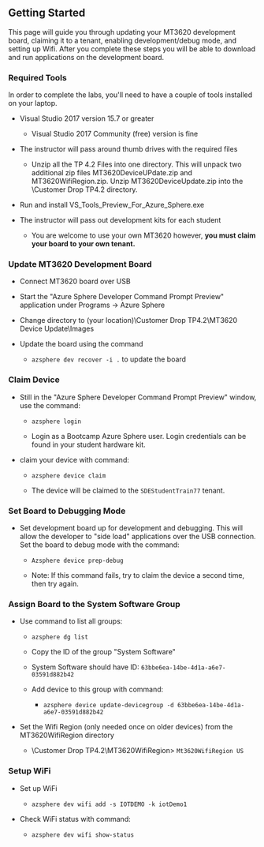 ## Getting Started

This page will guide you through updating your MT3620 development board, claiming it to a tenant, enabling development/debug mode, and setting up Wifi.  After you complete these steps you will be able to download and run applications on the development board.

### Required Tools

In order to complete the labs, you'll need to have a couple of tools installed on your laptop.

- Visual Studio 2017 version 15.7 or greater

  - Visual Studio 2017 Community (free) version is fine

- The instructor will pass around thumb drives with the required files

  - Unzip all the TP 4.2 Files into one directory.  This will unpack two additional zip files MT3620DeviceUPdate.zip and MT3620WifiRegion.zip.  Unzip MT3620DeviceUpdate.zip into the \Customer Drop TP4.2 directory.
  
- Run and install VS_Tools_Preview_For_Azure_Sphere.exe

- The instructor will pass out development kits for each student

  - You are welcome to use your own MT3620 however, **you must claim your board to your own tenant.**

### Update MT3620 Development Board
- Connect MT3620 board over USB

- Start the "Azure Sphere Developer Command Prompt Preview" application under Programs -> Azure Sphere

- Change directory to (your location)\Customer Drop TP4.2\MT3620 Device Update\Images

- Update the board using the command 

  - ```azsphere dev recover -i .``` to update the board

### Claim Device

- Still in the "Azure Sphere Developer Command Prompt Preview" window, use the command:

  - ```azsphere login```
  
  - Login as a Bootcamp Azure Sphere user.  Login credentials can be found in your student hardware kit.

- claim your device with command: 

  - ```azsphere device claim```
  
  - The device will be claimed to the ```SDEStudentTrain77``` tenant.

### Set Board to Debugging Mode

- Set development board up for development and debugging.  This will allow the developer to "side load" applications over the USB connection.  Set the board to debug mode with the command:

  - ```Azsphere device prep-debug```
  
  - Note:  If this command fails, try to claim the device a second time, then try again.

### Assign Board to the System Software Group

- Use command to list all groups:

  - ```azsphere dg list```  

  - Copy the ID of the group "System Software" 
  
  - System Software should have ID: ```63bbe6ea-14be-4d1a-a6e7-03591d882b42```
  
  - Add device to this group with command:

    - ```azsphere device update-devicegroup -d 63bbe6ea-14be-4d1a-a6e7-03591d882b42```

- Set the Wifi Region (only needed once on older devices) from the MT3620WifiRegion directory

  - \Customer Drop TP4.2\MT3620WifiRegion> ```Mt3620WifiRegion US```

### Setup WiFi

- Set up WiFi 

  - ```azsphere dev wifi add -s IOTDEMO -k iotDemo1```

- Check WiFi status with command:

  - ```azsphere dev wifi show-status```
